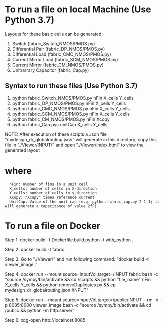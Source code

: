 # To run a file on local Machine (Use Python 3.7)

Layouts for these basic cells can be generated:

1. Switch (fabric_Switch_NMOS/PMOS.py)	                     
2. Differential Pair (fabric_DP_NMOS/PMOS.py)		                     
3. Differential Load (fabric_CMC_NMOS/PMOS.py)		                     
4. Current Mirror Load (fabric_SCM_NMOS/PMOS.py)		                     
5. Current Mirror	     (fabric_CM_NMOS/PMOS.py)		                     
6. Unit/arrary Capacitor (fabric_Cap.py)

## Syntax to run these files (Use Python 3.7)

1. python fabric_Switch_NMOS/PMOS.py nFin X_cells Y_cells
2. python fabric_DP_NMOS/PMOS.py nFin X_cells Y_cells
3. python fabric_CMC_NMOS/PMOS.py nFin X_cells Y_cells
4. python fabric_SCM_NMOS/PMOS.py nFin X_cells Y_cells
5. python fabric_CM_NMOS/PMOS.py nFin Xcopy
6. python fabric_Cap.pyc unitCap X_cells Y_cells

NOTE: After execution of these scripts a Json file "mydesign_dr_globalrouting.json" will generate in this directory; copy this file in "./Viewer/INPUT/" and open "./Viewer/index.html" to view the generated layout

# where 
      nFin: number of fins in a unit cell
      X_cells: number of cells in X-direction
      Y_cells: number of cells in y-direction
      Xcopy: "Xcopy" times reference current
      UnitCap: Value of the unit cap (e.g. python fabric_cap.py 2 1 1; it will generate a capacitance of value 2fF)


# To run a file on Docker

Step 1. docker build -f Dockerfile.build.python -t with_python .

Step 2. docker build -t fabric .

Step 3. Go to "./Viewer/" and run following command: "docker build -t viewer_image ."

Step 4. docker run --mount source=inputVol,target=/INPUT fabric bash -c "source /sympy/bin/activate && cd /scripts && python "file_name" nFin X_cells Y_cells && python removeDuplicates.py && cp mydesign_dr_globalrouting.json /INPUT"

Step 5. docker run --mount source=inputVol,target=/public/INPUT --rm -d -p 8085:8000 viewer_image bash -c "source /sympy/bin/activate && cd /public && python -m http.server"

Step 6. xdg-open http://localhost:8085


